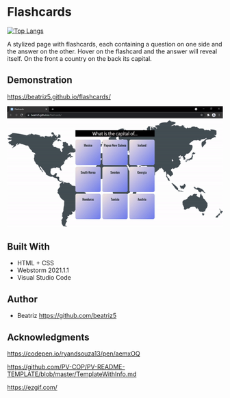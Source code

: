 # Flashcards

[![Top Langs](https://github-readme-stats.vercel.app/api/top-langs/?username=beatriz5&layout=compact)](https://github.com/beatriz5/github-readme-stats)

A stylized page with flashcards, each containing a question on one side and the answer on the other. Hover on the flashcard and the answer will reveal itself. On the front a country on the back its capital.

## Demonstration

https://beatriz5.github.io/flashcards/

![](ezgif.com-gif-maker.gif)

## Built With

* HTML + CSS
* Webstorm 2021.1.1
* Visual Studio Code

## Author

* Beatriz https://github.com/beatriz5

## Acknowledgments

https://codepen.io/ryandsouza13/pen/aemxOQ

https://github.com/PV-COP/PV-README-TEMPLATE/blob/master/TemplateWithInfo.md

https://ezgif.com/
